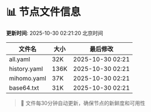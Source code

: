 # 📊 节点文件信息

**更新时间**: 2025-10-30 02:21:20 北京时间

| 文件名 | 大小 | 最后修改 |
|--------|------|----------|
| all.yaml | 32K | 2025-10-30 02:21 |
| history.yaml | 136K | 2025-10-30 02:21 |
| mihomo.yaml | 37K | 2025-10-30 02:21 |
| base64.txt | 31K | 2025-10-30 02:21 |

> 🔄 文件每30分钟自动更新，确保节点的新鲜度和可用性
